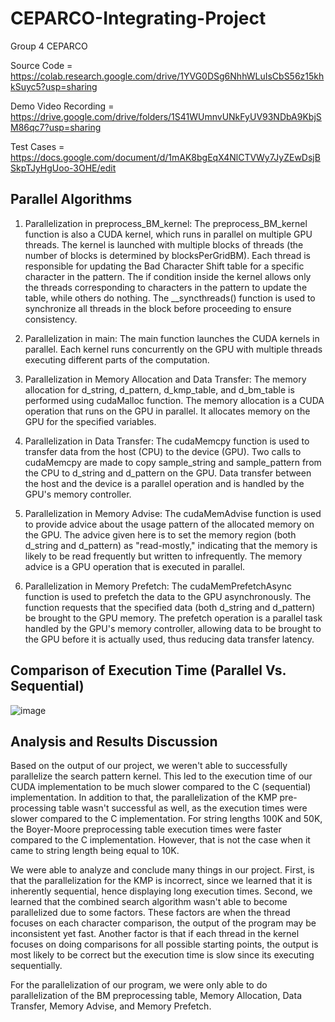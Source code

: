 # CEPARCO-Integrating-Project
Group 4 CEPARCO

Source Code = https://colab.research.google.com/drive/1YVG0DSg6NhhWLuIsCbS56z15khkSuyc5?usp=sharing

Demo Video Recording = https://drive.google.com/drive/folders/1S41WUmnvUNkFyUV93NDbA9KbjSM86qc7?usp=sharing

Test Cases = https://docs.google.com/document/d/1mAK8bgEqX4NlCTVWy7JyZEwDsjBSkpTJyHgUoo-3OHE/edit

## Parallel Algorithms

1. Parallelization in preprocess_BM_kernel:
The preprocess_BM_kernel function is also a CUDA kernel, which runs in parallel on multiple GPU threads.
The kernel is launched with multiple blocks of threads (the number of blocks is determined by blocksPerGridBM).
Each thread is responsible for updating the Bad Character Shift table for a specific character in the pattern.
The if condition inside the kernel allows only the threads corresponding to characters in the pattern to update the table, while others do nothing. The __syncthreads() function is used to synchronize all threads in the block before proceeding to ensure consistency.

2. Parallelization in main:
The main function launches the CUDA kernels in parallel.
Each kernel runs concurrently on the GPU with multiple threads executing different parts of the computation.

3. Parallelization in Memory Allocation and Data Transfer:
The memory allocation for d_string, d_pattern, d_kmp_table, and d_bm_table is performed using cudaMalloc function.
The memory allocation is a CUDA operation that runs on the GPU in parallel.
It allocates memory on the GPU for the specified variables.

4. Parallelization in Data Transfer:
The cudaMemcpy function is used to transfer data from the host (CPU) to the device (GPU).
Two calls to cudaMemcpy are made to copy sample_string and sample_pattern from the CPU to d_string and d_pattern on the GPU.
Data transfer between the host and the device is a parallel operation and is handled by the GPU's memory controller.

5. Parallelization in Memory Advise:
The cudaMemAdvise function is used to provide advice about the usage pattern of the allocated memory on the GPU.
The advice given here is to set the memory region (both d_string and d_pattern) as "read-mostly," indicating that the memory is likely to be read frequently but written to infrequently.
The memory advice is a GPU operation that is executed in parallel.

6. Parallelization in Memory Prefetch:
The cudaMemPrefetchAsync function is used to prefetch the data to the GPU asynchronously.
The function requests that the specified data (both d_string and d_pattern) be brought to the GPU memory.
The prefetch operation is a parallel task handled by the GPU's memory controller, allowing data to be brought to the GPU before it is actually used, thus reducing data transfer latency.

## Comparison of Execution Time (Parallel Vs. Sequential)
![image](https://github.com/DDGC7/CEPARCO-Integrating-Project/assets/99391788/80cbfa9b-7f84-4d95-a901-1386be889d6e)


## Analysis and Results Discussion
Based on the output of our project, we weren't able to successfully parallelize the search pattern kernel. This led to the execution time of our CUDA implementation to be much slower compared to the C (sequential) implementation. In addition to that, the parallelization of the KMP pre-processing table wasn't successful as well, as the execution times were slower compared to the C implementation. For string lengths 100K and 50K, the Boyer-Moore preprocessing table execution times were faster compared to the C implementation. However, that is not the case when it came to string length being equal to 10K.

We were able to analyze and conclude many things in our project. First, is that the parallelization for the KMP is incorrect, since we learned that it is inherently sequential, hence displaying long execution times. Second, we learned that the combined search algorithm wasn't able to become parallelized due to some factors. These factors are when the thread focuses on each character comparison, the output of the program may be inconsistent yet fast. Another factor is that if each thread in the kernel focuses on doing comparisons for all possible starting points, the output is most likely to be correct but the execution time is slow since its executing sequentially. 

For the parallelization of our program, we were only able to do parallelization of the BM preprocessing table, Memory Allocation, Data Transfer, Memory Advise, and Memory Prefetch. 
